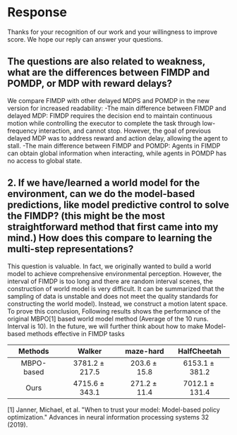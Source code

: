 # Response
Thanks for your recognition of our work and your willingness to improve score. We hope our reply can answer your questions.
## The questions are also related to weakness, what are the differences between FIMDP and POMDP, or MDP with reward delays?
We compare FIMDP with other delayed MDPS and POMDP in the new version for increased readability:
-The main difference between FIMDP and delayed MDP: FIMDP requires the decision end to maintain continuous motion while controlling the executor to complete the task through low-frequency interaction, and cannot stop. However, the goal of previous delayed MDP was to address reward and action delay, allowing the agent to stall.
-The main difference between FIMDP and POMDP: Agents in FIMDP can obtain global information when interacting, while agents in POMDP has no access to global state.

## 2.	If we have/learned a world model for the environment, can we do the model-based predictions, like model predictive control to solve the FIMDP? (this might be the most straightforward method that first came into my mind.) How does this compare to learning the multi-step representations?
This question is valuable. In fact, we originally wanted to build a world model to achieve comprehensive environmental perception. However, the interval of FIMDP is too long and there are random interval scenes, the construction of world model is very difficult. It can be summarized that the sampling of data is unstable and does not meet the quality standards for constructing the world model). Instead, we construct a motion latent space. To prove this conclusion, Following results shows the performance of the original MBPO[1] based world model method (Average of the 10 runs. Interval is 10). In the future, we will further think about how to make Model-based methods effective in FIMDP tasks

| Methods     | Walker| maze-hard| HalfCheetah|
| :-----------: | :-----------: | :------------: | :-----------: |
| MBPO-based |$3781.2\pm 217.5$|$203.6\pm 15.8$|$6153.1\pm 381.2$|
| Ours  |$4715.6\pm 343.1$|$271.2\pm 11.4$|$7012.1\pm 131.4$|

[1] Janner, Michael, et al. "When to trust your model: Model-based policy optimization." Advances in neural information processing systems 32 (2019).
